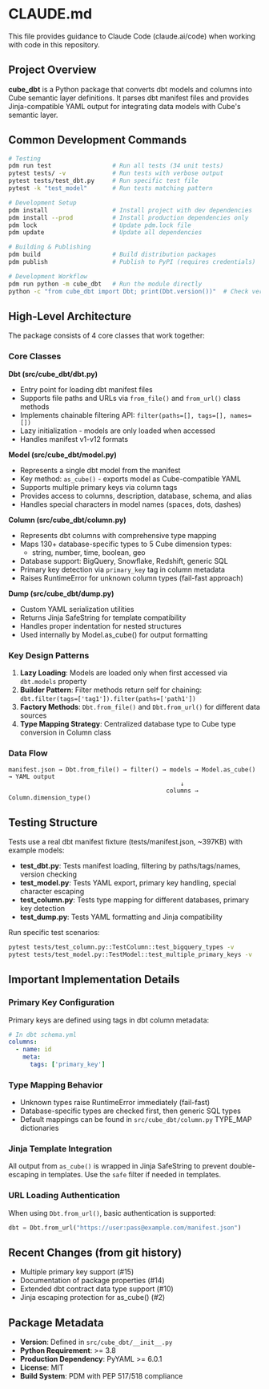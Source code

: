 # CLAUDE.md

This file provides guidance to Claude Code (claude.ai/code) when working with code in this repository.

## Project Overview

**cube_dbt** is a Python package that converts dbt models and columns into Cube semantic layer definitions. It parses dbt manifest files and provides Jinja-compatible YAML output for integrating data models with Cube's semantic layer.

## Common Development Commands

```bash
# Testing
pdm run test                 # Run all tests (34 unit tests)
pytest tests/ -v             # Run tests with verbose output
pytest tests/test_dbt.py     # Run specific test file
pytest -k "test_model"       # Run tests matching pattern

# Development Setup
pdm install                  # Install project with dev dependencies
pdm install --prod           # Install production dependencies only
pdm lock                     # Update pdm.lock file
pdm update                   # Update all dependencies

# Building & Publishing
pdm build                    # Build distribution packages
pdm publish                  # Publish to PyPI (requires credentials)

# Development Workflow
pdm run python -m cube_dbt   # Run the module directly
python -c "from cube_dbt import Dbt; print(Dbt.version())"  # Check version
```

## High-Level Architecture

The package consists of 4 core classes that work together:

### Core Classes

**Dbt (src/cube_dbt/dbt.py)**
- Entry point for loading dbt manifest files
- Supports file paths and URLs via `from_file()` and `from_url()` class methods
- Implements chainable filtering API: `filter(paths=[], tags=[], names=[])`
- Lazy initialization - models are only loaded when accessed
- Handles manifest v1-v12 formats

**Model (src/cube_dbt/model.py)**
- Represents a single dbt model from the manifest
- Key method: `as_cube()` - exports model as Cube-compatible YAML
- Supports multiple primary keys via column tags
- Provides access to columns, description, database, schema, and alias
- Handles special characters in model names (spaces, dots, dashes)

**Column (src/cube_dbt/column.py)**
- Represents dbt columns with comprehensive type mapping
- Maps 130+ database-specific types to 5 Cube dimension types:
  - string, number, time, boolean, geo
- Database support: BigQuery, Snowflake, Redshift, generic SQL
- Primary key detection via `primary_key` tag in column metadata
- Raises RuntimeError for unknown column types (fail-fast approach)

**Dump (src/cube_dbt/dump.py)**
- Custom YAML serialization utilities
- Returns Jinja SafeString for template compatibility
- Handles proper indentation for nested structures
- Used internally by Model.as_cube() for output formatting

### Key Design Patterns

1. **Lazy Loading**: Models are loaded only when first accessed via `dbt.models` property
2. **Builder Pattern**: Filter methods return self for chaining: `dbt.filter(tags=['tag1']).filter(paths=['path1'])`
3. **Factory Methods**: `Dbt.from_file()` and `Dbt.from_url()` for different data sources
4. **Type Mapping Strategy**: Centralized database type to Cube type conversion in Column class

### Data Flow

```
manifest.json → Dbt.from_file() → filter() → models → Model.as_cube() → YAML output
                                                ↓
                                            columns → Column.dimension_type()
```

## Testing Structure

Tests use a real dbt manifest fixture (tests/manifest.json, ~397KB) with example models:

- **test_dbt.py**: Tests manifest loading, filtering by paths/tags/names, version checking
- **test_model.py**: Tests YAML export, primary key handling, special character escaping
- **test_column.py**: Tests type mapping for different databases, primary key detection
- **test_dump.py**: Tests YAML formatting and Jinja compatibility

Run specific test scenarios:
```bash
pytest tests/test_column.py::TestColumn::test_bigquery_types -v
pytest tests/test_model.py::TestModel::test_multiple_primary_keys -v
```

## Important Implementation Details

### Primary Key Configuration
Primary keys are defined using tags in dbt column metadata:
```yaml
# In dbt schema.yml
columns:
  - name: id
    meta:
      tags: ['primary_key']
```

### Type Mapping Behavior
- Unknown types raise RuntimeError immediately (fail-fast)
- Database-specific types are checked first, then generic SQL types
- Default mappings can be found in `src/cube_dbt/column.py` TYPE_MAP dictionaries

### Jinja Template Integration
All output from `as_cube()` is wrapped in Jinja SafeString to prevent double-escaping in templates. Use the `safe` filter if needed in templates.

### URL Loading Authentication
When using `Dbt.from_url()`, basic authentication is supported:
```python
dbt = Dbt.from_url("https://user:pass@example.com/manifest.json")
```

## Recent Changes (from git history)

- Multiple primary key support (#15)
- Documentation of package properties (#14)
- Extended dbt contract data type support (#10)
- Jinja escaping protection for as_cube() (#2)

## Package Metadata

- **Version**: Defined in `src/cube_dbt/__init__.py`
- **Python Requirement**: >= 3.8
- **Production Dependency**: PyYAML >= 6.0.1
- **License**: MIT
- **Build System**: PDM with PEP 517/518 compliance